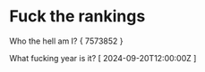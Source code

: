 # Fuck the rankings

Who the hell am I?
{ 7573852 }

What fucking year is it?
[ 2024-09-20T12:00:00Z ]
